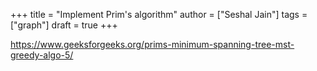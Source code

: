 +++
title = "Implement Prim's algorithm"
author = ["Seshal Jain"]
tags = ["graph"]
draft = true
+++

<https://www.geeksforgeeks.org/prims-minimum-spanning-tree-mst-greedy-algo-5/>
